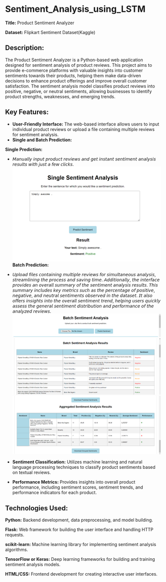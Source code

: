 # Sentiment_Analysis_using_LSTM
**Title:** Product Sentiment Analyzer

**Dataset:** Flipkart Sentiment Dataset(Kaggle)
## Description:
The Product Sentiment Analyzer is a Python-based web application designed for sentiment analysis of product reviews. This project aims to provide e-commerce platforms with valuable insights into customer sentiments towards their products, helping them make data-driven decisions to enhance product offerings and improve overall customer satisfaction. The sentiment analysis model classifies product reviews into positive, negative, or neutral sentiments, allowing businesses to identify product strengths, weaknesses, and emerging trends.

## Key Features:

- **User-Friendly Interface:** The web-based interface allows users to input individual product reviews or upload a file containing multiple reviews for sentiment analysis.
- **Single and Batch Prediction:**
  
 **Single Prediction:**
  - 𝘔𝘢𝘯𝘶𝘢𝘭𝘭𝘺 𝘪𝘯𝘱𝘶𝘵 𝘱𝘳𝘰𝘥𝘶𝘤𝘵 𝘳𝘦𝘷𝘪𝘦𝘸𝘴 𝘢𝘯𝘥 𝘨𝘦𝘵 𝘪𝘯𝘴𝘵𝘢𝘯𝘵 𝘴𝘦𝘯𝘵𝘪𝘮𝘦𝘯𝘵 𝘢𝘯𝘢𝘭𝘺𝘴𝘪𝘴 𝘳𝘦𝘴𝘶𝘭𝘵𝘴 𝘸𝘪𝘵𝘩 𝘫𝘶𝘴𝘵 𝘢 𝘧𝘦𝘸 𝘤𝘭𝘪𝘤𝘬𝘴.
  ![Alt Text](static/images/single_prediction.png)
  **Batch Prediction:**
  - 𝘜𝘱𝘭𝘰𝘢𝘥 𝘧𝘪𝘭𝘦𝘴 𝘤𝘰𝘯𝘵𝘢𝘪𝘯𝘪𝘯𝘨 𝘮𝘶𝘭𝘵𝘪𝘱𝘭𝘦 𝘳𝘦𝘷𝘪𝘦𝘸𝘴 𝘧𝘰𝘳 𝘴𝘪𝘮𝘶𝘭𝘵𝘢𝘯𝘦𝘰𝘶𝘴 𝘢𝘯𝘢𝘭𝘺𝘴𝘪𝘴, 𝘴𝘵𝘳𝘦𝘢𝘮𝘭𝘪𝘯𝘪𝘯𝘨 𝘵𝘩𝘦 𝘱𝘳𝘰𝘤𝘦𝘴𝘴 𝘢𝘯𝘥 𝘴𝘢𝘷𝘪𝘯𝘨 𝘵𝘪𝘮𝘦.  𝘈𝘥𝘥𝘪𝘵𝘪𝘰𝘯𝘢𝘭𝘭𝘺, 𝘵𝘩𝘦 𝘪𝘯𝘵𝘦𝘳𝘧𝘢𝘤𝘦 𝘱𝘳𝘰𝘷𝘪𝘥𝘦𝘴 𝘢𝘯 𝘰𝘷𝘦𝘳𝘢𝘭𝘭 𝘴𝘶𝘮𝘮𝘢𝘳𝘺 𝘰𝘧 𝘵𝘩𝘦 𝘴𝘦𝘯𝘵𝘪𝘮𝘦𝘯𝘵 𝘢𝘯𝘢𝘭𝘺𝘴𝘪𝘴 𝘳𝘦𝘴𝘶𝘭𝘵𝘴. 𝘛𝘩𝘪𝘴 𝘴𝘶𝘮𝘮𝘢𝘳𝘺 𝘪𝘯𝘤𝘭𝘶𝘥𝘦𝘴 𝘬𝘦𝘺 𝘮𝘦𝘵𝘳𝘪𝘤𝘴 𝘴𝘶𝘤𝘩 𝘢𝘴 𝘵𝘩𝘦 𝘱𝘦𝘳𝘤𝘦𝘯𝘵𝘢𝘨𝘦 𝘰𝘧 𝘱𝘰𝘴𝘪𝘵𝘪𝘷𝘦, 𝘯𝘦𝘨𝘢𝘵𝘪𝘷𝘦, 𝘢𝘯𝘥 𝘯𝘦𝘶𝘵𝘳𝘢𝘭 𝘴𝘦𝘯𝘵𝘪𝘮𝘦𝘯𝘵𝘴 𝘰𝘣𝘴𝘦𝘳𝘷𝘦𝘥 𝘪𝘯 𝘵𝘩𝘦 𝘥𝘢𝘵𝘢𝘴𝘦𝘵. 𝘐𝘵 𝘢𝘭𝘴𝘰 𝘰𝘧𝘧𝘦𝘳𝘴 𝘪𝘯𝘴𝘪𝘨𝘩𝘵𝘴 𝘪𝘯𝘵𝘰 𝘵𝘩𝘦 𝘰𝘷𝘦𝘳𝘢𝘭𝘭 𝘴𝘦𝘯𝘵𝘪𝘮𝘦𝘯𝘵 𝘵𝘳𝘦𝘯𝘥, 𝘩𝘦𝘭𝘱𝘪𝘯𝘨 𝘶𝘴𝘦𝘳𝘴 𝘲𝘶𝘪𝘤𝘬𝘭𝘺 𝘢𝘴𝘴𝘦𝘴𝘴 𝘵𝘩𝘦 𝘨𝘦𝘯𝘦𝘳𝘢𝘭 𝘴𝘦𝘯𝘵𝘪𝘮𝘦𝘯𝘵 𝘥𝘪𝘴𝘵𝘳𝘪𝘣𝘶𝘵𝘪𝘰𝘯 𝘢𝘯𝘥 𝘱𝘦𝘳𝘧𝘰𝘳𝘮𝘢𝘯𝘤𝘦 𝘰𝘧 𝘵𝘩𝘦 𝘢𝘯𝘢𝘭𝘺𝘻𝘦𝘥 𝘳𝘦𝘷𝘪𝘦𝘸𝘴.
![Alt Text](static/images/Batch_prediction.png)
![Alt Text](static/images/Batch_prediction1.png)
![Alt Text](static/images/Batch_prediction2.png)
- **Sentiment Classification:** Utilizes machine learning and natural language processing techniques to classify product sentiments based on textual reviews.

- **Performance Metrics:** Provides insights into overall product performance, including sentiment scores, sentiment trends, and performance indicators for each product.

## Technologies Used:
**Python:** Backend development, data preprocessing, and model building.

**Flask:** Web framework for building the user interface and handling HTTP requests.

**scikit-learn:** Machine learning library for implementing sentiment analysis algorithms.

**TensorFlow or Keras:** Deep learning frameworks for building and training sentiment analysis models.

**HTML/CSS:** Frontend development for creating interactive user interfaces.
